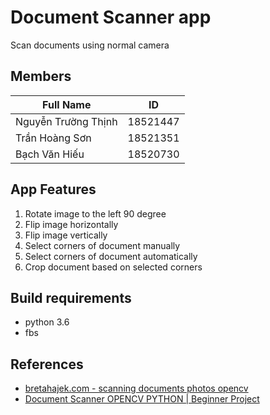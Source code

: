 # Document Scanner app

Scan documents using normal camera

## Members
| Full Name           | ID       |
| ------------------- | -------- |
| Nguyễn Trường Thịnh | 18521447 |
| Trần Hoàng Sơn      | 18521351 |
| Bạch Văn Hiếu       | 18520730 |

## App Features
1. Rotate image to the left 90 degree
2. Flip image horizontally
3. Flip image vertically
4. Select corners of document manually
5. Select corners of document automatically
6. Crop document based on selected corners

## Build requirements
- python 3.6
- fbs


## References
- [bretahajek.com - scanning documents photos opencv](https://bretahajek.com/2017/01/scanning-documents-photos-opencv/?fbclid=IwAR2Sz8YEW_l6OTSq56mt5CLvm6xr4GucdSRGSYlnTuREZlveVvmDC4lcNsQ)
- [Document Scanner OPENCV PYTHON | Beginner Project](https://youtu.be/ON_JubFRw8M)